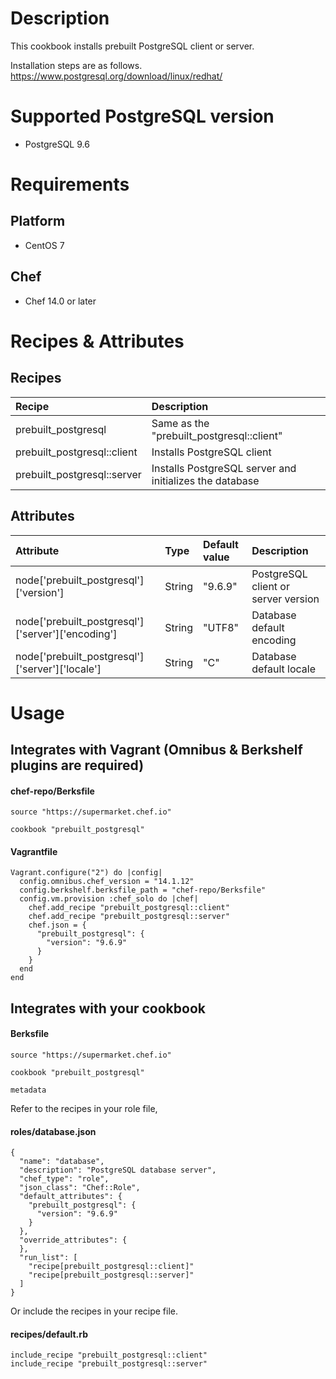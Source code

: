 # Description
This cookbook installs prebuilt PostgreSQL client or server.

Installation steps are as follows.<br/>
https://www.postgresql.org/download/linux/redhat/

# Supported PostgreSQL version
* PostgreSQL 9.6

# Requirements
## Platform
* CentOS 7

## Chef
* Chef 14.0 or later

# Recipes & Attributes
## Recipes
| Recipe | Description |
| :----- | :--------- |
| prebuilt_postgresql | Same as the "prebuilt_postgresql::client" |
| prebuilt_postgresql::client | Installs PostgreSQL client |
| prebuilt_postgresql::server | Installs PostgreSQL server and initializes the database |

## Attributes
| Attribute | Type | Default value | Description |
| :-------- | :--- | :------------ | :---------- |
| node['prebuilt_postgresql']['version'] | String | "9.6.9" | PostgreSQL client or server version |
| node['prebuilt_postgresql']['server']['encoding'] | String | "UTF8" | Database default encoding |
| node['prebuilt_postgresql']['server']['locale'] | String | "C" | Database default locale |

# Usage
## Integrates with Vagrant (Omnibus & Berkshelf plugins are required)
#### chef-repo/Berksfile
```
source "https://supermarket.chef.io"

cookbook "prebuilt_postgresql"
```

#### Vagrantfile
```
Vagrant.configure("2") do |config|
  config.omnibus.chef_version = "14.1.12"
  config.berkshelf.berksfile_path = "chef-repo/Berksfile"
  config.vm.provision :chef_solo do |chef|
    chef.add_recipe "prebuilt_postgresql::client"
    chef.add_recipe "prebuilt_postgresql::server"
    chef.json = {
      "prebuilt_postgresql": {
        "version": "9.6.9"
      }
    }
  end
end
```

## Integrates with your cookbook
#### Berksfile
```
source "https://supermarket.chef.io"

cookbook "prebuilt_postgresql"

metadata
```

Refer to the recipes in your role file,
#### roles/database.json
```
{
  "name": "database",
  "description": "PostgreSQL database server",
  "chef_type": "role",
  "json_class": "Chef::Role",
  "default_attributes": {
    "prebuilt_postgresql": {
      "version": "9.6.9"
    }
  },
  "override_attributes": {
  },
  "run_list": [
    "recipe[prebuilt_postgresql::client]"
    "recipe[prebuilt_postgresql::server]"
  ]
}
```

Or include the recipes in your recipe file.
#### recipes/default.rb
```
include_recipe "prebuilt_postgresql::client"
include_recipe "prebuilt_postgresql::server"
```
